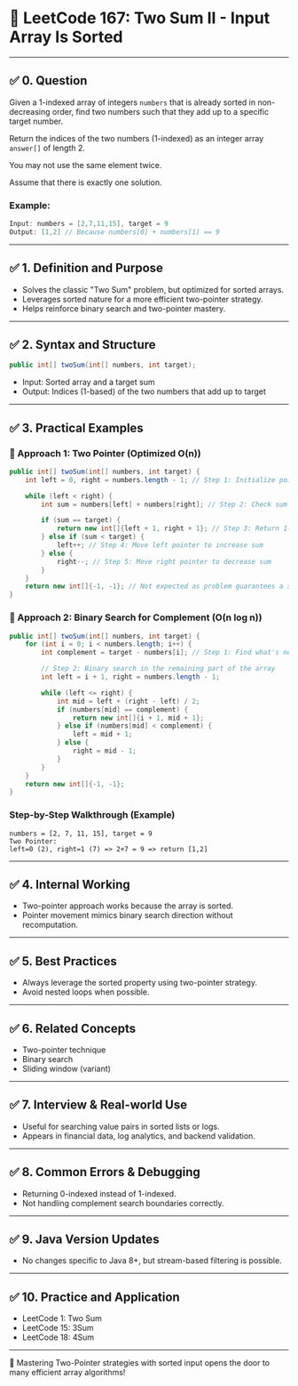 # 📘 LeetCode 167: Two Sum II - Input Array Is Sorted

---

## ✅ 0. Question

Given a 1-indexed array of integers `numbers` that is already sorted in non-decreasing order, find two numbers such that they add up to a specific target number.

Return the indices of the two numbers (1-indexed) as an integer array `answer[]` of length 2.

You may not use the same element twice.

Assume that there is exactly one solution.

### Example:
```java
Input: numbers = [2,7,11,15], target = 9
Output: [1,2] // Because numbers[0] + numbers[1] == 9
```

---

## ✅ 1. Definition and Purpose

- Solves the classic "Two Sum" problem, but optimized for sorted arrays.
- Leverages sorted nature for a more efficient two-pointer strategy.
- Helps reinforce binary search and two-pointer mastery.

---

## ✅ 2. Syntax and Structure

```java
public int[] twoSum(int[] numbers, int target);
```

- Input: Sorted array and a target sum
- Output: Indices (1-based) of the two numbers that add up to target

---

## ✅ 3. Practical Examples

### 🔹 Approach 1: Two Pointer (Optimized O(n))

```java
public int[] twoSum(int[] numbers, int target) {
    int left = 0, right = numbers.length - 1; // Step 1: Initialize pointers

    while (left < right) {
        int sum = numbers[left] + numbers[right]; // Step 2: Check sum of current pointers

        if (sum == target) {
            return new int[]{left + 1, right + 1}; // Step 3: Return 1-indexed result
        } else if (sum < target) {
            left++; // Step 4: Move left pointer to increase sum
        } else {
            right--; // Step 5: Move right pointer to decrease sum
        }
    }
    return new int[]{-1, -1}; // Not expected as problem guarantees a solution
}
```

### 🔹 Approach 2: Binary Search for Complement (O(n log n))

```java
public int[] twoSum(int[] numbers, int target) {
    for (int i = 0; i < numbers.length; i++) {
        int complement = target - numbers[i]; // Step 1: Find what's needed

        // Step 2: Binary search in the remaining part of the array
        int left = i + 1, right = numbers.length - 1;

        while (left <= right) {
            int mid = left + (right - left) / 2;
            if (numbers[mid] == complement) {
                return new int[]{i + 1, mid + 1};
            } else if (numbers[mid] < complement) {
                left = mid + 1;
            } else {
                right = mid - 1;
            }
        }
    }
    return new int[]{-1, -1};
}
```

### Step-by-Step Walkthrough (Example)
```
numbers = [2, 7, 11, 15], target = 9
Two Pointer:
left=0 (2), right=1 (7) => 2+7 = 9 => return [1,2]
```

---

## ✅ 4. Internal Working

- Two-pointer approach works because the array is sorted.
- Pointer movement mimics binary search direction without recomputation.

---

## ✅ 5. Best Practices

- Always leverage the sorted property using two-pointer strategy.
- Avoid nested loops when possible.

---

## ✅ 6. Related Concepts

- Two-pointer technique
- Binary search
- Sliding window (variant)

---

## ✅ 7. Interview & Real-world Use

- Useful for searching value pairs in sorted lists or logs.
- Appears in financial data, log analytics, and backend validation.

---

## ✅ 8. Common Errors & Debugging

- Returning 0-indexed instead of 1-indexed.
- Not handling complement search boundaries correctly.

---

## ✅ 9. Java Version Updates

- No changes specific to Java 8+, but stream-based filtering is possible.

---

## ✅ 10. Practice and Application

- LeetCode 1: Two Sum
- LeetCode 15: 3Sum
- LeetCode 18: 4Sum

---

🚀 Mastering Two-Pointer strategies with sorted input opens the door to many efficient array algorithms!

